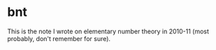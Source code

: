 # bnt
This is the note I wrote on elementary number theory in 2010-11 (most probably, don't remember for sure).
